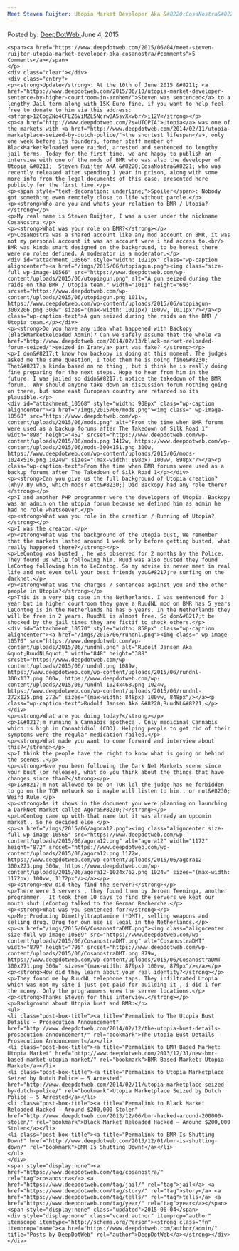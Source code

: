 ```yaml
---
Meet Steven Ruijter: Utopia Market Developer Aka &#8220;CosaNostra&#8221;
---
```

<article class="post-listing post-10563 post type-post status-publish format-standard has-post-thumbnail hentry  tag-cosanostra tag-story tag-tells tag-year">
    <div class="post-inner">
        <span>Posted by: <a href="https://www.deepdotweb.com/author/admin/" title="">DeepDotWeb </a></span>
    <span>June 4, 2015</span>
    
    <span><a href="https://www.deepdotweb.com/2015/06/04/meet-steven-ruijter-utopia-market-developer-aka-cosanostra/#comments">5 Comments</a></span>
    </p>
    <div class="clear"></div>
    <div class="entry">
    <p><strong>Update</strong>: At the 10th of June 2015 &#8211; <a href="https://www.deepdotweb.com/2015/06/10/utopia-market-developer-sentence-by-higher-courtroom-in-arnhem/">Steven was sentenced</a> to a lengthy Jail term along with 15K Euro fine, if you want to help feel free to donate to him via this address: <strong>12CogZNo4CFLZ6ViMZL5NcrwBA5svX<wbr/>i12V</strong></p>
    <p><a href="http://www.deepdotweb.com/?s=UTOPIA">Utopia</a> was one of the markets with <a href="http://www.deepdotweb.com/2014/02/11/utopia-marketplace-seized-by-dutch-police/">the shortest lifespan</a>, only one week before its founders, former staff member of BlackMarketReloaded were raided, arrested and sentenced to lengthy jail terms. Today for the first time, we are happy to publish an interview with one of the mods of BMR who was also the developer of Utopia &#8211;  Steven Ruijter AKA &#8220;CosaNostra&#8221; who was recently released after spending 1 year in prison, along with some more info from the legal documents of this case, presented here publicly for the first time.</p>
    <p><span style="text-decoration: underline;">Spoiler</span>: Nobody got something even remotely close to life without parole.</p>
    <p><strong>Who are you and whats your relation to BMR / Utopia?</strong></p>
    <p>My real name is Steven Ruijter, I was a user under the nickname CosaNostra.</p>
    <p><strong>What was your role on BMR?</strong></p>
    <p>CosaNostra was a shared account like any mod account on BMR, it was not my personal account it was an account were i had access to.<br/>
    BMR was kinda smart designed on the background, to be honest there were no roles defined. A moderator is a moderator.</p>
    <div id="attachment_10566" style="width: 1021px" class="wp-caption aligncenter"><a href="/imgs/2015/06/utopiagun.png"><img class="size-full wp-image-10566" src="https://www.deepdotweb.com/wp-content/uploads/2015/06/utopiagun.png" alt="A gun seized during the raids on the BMR / Utopia team." width="1011" height="693" srcset="https://www.deepdotweb.com/wp-content/uploads/2015/06/utopiagun.png 1011w, https://www.deepdotweb.com/wp-content/uploads/2015/06/utopiagun-300x206.png 300w" sizes="(max-width: 1011px) 100vw, 1011px"/></a><p class="wp-caption-text">A gun seized during the raids on the BMR / Utopia team.</p></div>
    <p><strong>Do you have any idea what happened with Backopy (BlackMarketReloaded Admin)? Can we safely assume that the whole <a href="http://www.deepdotweb.com/2014/02/13/black-market-reloaded-forum-seized/">seized in Iran</a> part was fake? </strong></p>
    <p>I don&#8217;t know how backopy is doing at this moment. The judges asked me the same question, I told them he is doing fine&#8230; That&#8217;s kinda based on no thing , but i think he is really doing fine preparing for the next steps. Hope to hear from him in the future. I was jailed so didn&#8217;t notice the takedown of the BMR forum.. Why should anyone take down an discussion forum nothing going on there, but some east European country are retarded so its plausible.</p>
    <div id="attachment_10568" style="width: 908px" class="wp-caption aligncenter"><a href="/imgs/2015/06/mods.png"><img class=" wp-image-10568" src="https://www.deepdotweb.com/wp-content/uploads/2015/06/mods.png" alt="From the time when BMR forums were used as a backup forums after The Takedown of Silk Road 1" width="898" height="452" srcset="https://www.deepdotweb.com/wp-content/uploads/2015/06/mods.png 1412w, https://www.deepdotweb.com/wp-content/uploads/2015/06/mods-300x151.png 300w, https://www.deepdotweb.com/wp-content/uploads/2015/06/mods-1024x516.png 1024w" sizes="(max-width: 898px) 100vw, 898px"/></a><p class="wp-caption-text">From the time when BMR forums were used as a backup forums after The Takedown of Silk Road 1</p></div>
    <p><strong>Can you give us the full background of Utopia creation? (Why? By who, which mods? etc&#8230;) Did Backopy had any role there?</strong></p>
    <p>I and another PHP programmer were the developers of Utopia. Backopy was an admin on the utopia forum because we defined him as admin he had no role whatsoever.</p>
    <p><strong>What was you role in the creation / Running of Utopia?</strong></p>
    <p>I was the creator.</p>
    <p><strong>What was the background of the Utopia bust, We remember that the markets lasted around 1 week only before getting busted, what really happened there?</strong></p>
    <p>LeContog was busted , he was observed for 2 months by the Police. They found us while following him. Ruud was also busted they found LeContog following him to LeContog. So my advise is never meet in real life and not even tell your best friends you&#8217;re surfing on the darknet.</p>
    <p><strong>What was the charges / sentences against you and the other people in Utopia?</strong></p>
    <p>This is a very big case in the Netherlands. I was sentenced for 3 year but in higher courtroom they gave a RuudNL mod on BMR has 5 years LeContog is in the Netherlands he has 6 years. In the Netherlands they will be free in 2 years. RuudNL is almost free. So don&#8217;t be shocked by the jail times they are fictif to shock others.</p>
    <div id="attachment_10570" style="width: 858px" class="wp-caption aligncenter"><a href="/imgs/2015/06/rundnl.png"><img class=" wp-image-10570" src="https://www.deepdotweb.com/wp-content/uploads/2015/06/rundnl.png" alt="Rudolf Jansen Aka &quot;RuudNL&quot;" width="848" height="388" srcset="https://www.deepdotweb.com/wp-content/uploads/2015/06/rundnl.png 1089w, https://www.deepdotweb.com/wp-content/uploads/2015/06/rundnl-300x137.png 300w, https://www.deepdotweb.com/wp-content/uploads/2015/06/rundnl-1024x468.png 1024w, https://www.deepdotweb.com/wp-content/uploads/2015/06/rundnl-272x125.png 272w" sizes="(max-width: 848px) 100vw, 848px"/></a><p class="wp-caption-text">Rudolf Jansen Aka &#8220;RuudNL&#8221;</p></div>
    <p><strong>What are you doing today?</strong></p>
    <p>I&#8217;m running a Cannabis apotheca . Only medicinal Cannabis which is high in Cannabidiol (CDD). Helping people to get rid of their symptoms were the regular medication failed.</p>
    <p><strong>What made you want to come forward and interview about this?</strong></p>
    <p>I think the people have the right to know what is going on behind the scenes..</p>
    <p><strong>Have you been following the Dark Net Markets scene since your bust (or release), what do you think about the things that have changes since than?</strong></p>
    <p>I&#8217;m not allowed to be on TOR lol the judge has me forbidden to go on the TOR network so i maybe will listen to him.. or not&#8230; Weird Rule.</p>
    <p><strong>As it shows in the document you were planning on launching a DarkNet Market called Agora&#8230;?</strong></p>
    <p>LeContog came up with that name but it was already an upcomin market.. So he decided else.</p>
    <p><a href="/imgs/2015/06/agora12.png"><img class="aligncenter size-full wp-image-10565" src="https://www.deepdotweb.com/wp-content/uploads/2015/06/agora12.png" alt="agora12" width="1172" height="872" srcset="https://www.deepdotweb.com/wp-content/uploads/2015/06/agora12.png 1172w, https://www.deepdotweb.com/wp-content/uploads/2015/06/agora12-300x223.png 300w, https://www.deepdotweb.com/wp-content/uploads/2015/06/agora12-1024x762.png 1024w" sizes="(max-width: 1172px) 100vw, 1172px"/></a></p>
    <p><strong>How did they find the server?</strong></p>
    <p>There were 3 servers , they found them by Jeroen Teeninga, another programmer.  It took them 10 days to find the servers we kept our mouth shut LeContog talked to the German Recherche.</p>
    <p><strong>What was you sentenced for?</strong></p>
    <p>Me; Producing Dimethyltraptamine (*DMT), selling weapons and selling drug. Drug for own use is legal in the Netherlands.</p>
    <p><a href="/imgs/2015/06/CosanostraDMT.png"><img class="aligncenter size-full wp-image-10569" src="https://www.deepdotweb.com/wp-content/uploads/2015/06/CosanostraDMT.png" alt="CosanostraDMT" width="879" height="795" srcset="https://www.deepdotweb.com/wp-content/uploads/2015/06/CosanostraDMT.png 879w, https://www.deepdotweb.com/wp-content/uploads/2015/06/CosanostraDMT-300x271.png 300w" sizes="(max-width: 879px) 100vw, 879px"/></a></p>
    <p><strong>How did they learn about your real identity?</strong></p>
    <p>They found me by RuudNL telephone taps. They infiltrated Utopia which was not my site i just got paid for building it , i did i for the money. Only the programmers knew the server locations.</p>
    <p><strong>Thanks Steven for this interview.</strong></p>
    <p>Background about Utopia bust and BMR:</p>
    <ul>
    <li class="post-box-title"><a title="Permalink to The Utopia Bust Details – Prosecution Announcement" href="http://www.deepdotweb.com/2014/02/12/the-utopia-bust-details-prosecution-announcement/" rel="bookmark">The Utopia Bust Details – Prosecution Announcement</a></li>
    <li class="post-box-title"><a title="Permalink to BMR Based Market: Utopia Market" href="http://www.deepdotweb.com/2013/12/31/new-bmr-based-market-utopia-market/" rel="bookmark">BMR Based Market: Utopia Market</a></li>
    <li class="post-box-title"><a title="Permalink to Utopia Marketplace Seized by Dutch Police – 5 Arrested" href="http://www.deepdotweb.com/2014/02/11/utopia-marketplace-seized-by-dutch-police/" rel="bookmark">Utopia Marketplace Seized by Dutch Police – 5 Arrested</a></li>
    <li class="post-box-title"><a title="Permalink to Black Market Reloaded Hacked – Around $200,000 Stolen" href="http://www.deepdotweb.com/2013/12/06/bmr-hacked-around-200000-stolen/" rel="bookmark">Black Market Reloaded Hacked – Around $200,000 Stolen</a></li>
    <li class="post-box-title"><a title="Permalink to BMR Is Shutting Down!" href="http://www.deepdotweb.com/2013/12/01/bmr-is-shutting-down/" rel="bookmark">BMR Is Shutting Down!</a></li>
    </ul>
    </div>
    <span style="display:none"><a href="https://www.deepdotweb.com/tag/cosanostra/" rel="tag">cosanostra</a> <a href="https://www.deepdotweb.com/tag/jail/" rel="tag">jail</a> <a href="https://www.deepdotweb.com/tag/story/" rel="tag">story</a> <a href="https://www.deepdotweb.com/tag/tells/" rel="tag">tells</a> <a href="https://www.deepdotweb.com/tag/year/" rel="tag">year</a></span> <span style="display:none" class="updated">2015-06-04</span>
    <div style="display:none" class="vcard author" itemprop="author" itemscope itemtype="http://schema.org/Person"><strong class="fn" itemprop="name"><a href="https://www.deepdotweb.com/author/admin/" title="Posts by DeepDotWeb" rel="author">DeepDotWeb</a></strong></div>
    </div>
</article>

